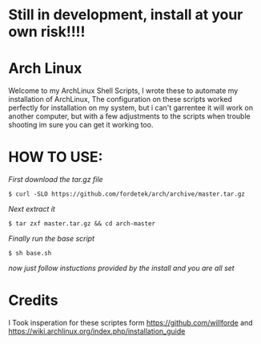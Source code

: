 # Still in development, install at your own risk!!!!

# Arch Linux

Welcome to my ArchLinux Shell Scripts, I wrote these to automate
my installation of ArchLinux, The configuration on these scripts
worked perfectly for installation on my system, but i can't garrentee
it will work on another computer, but with a few adjustments to the 
scripts when trouble shooting im sure you can get it working too.

# HOW TO USE:


*First download the tar.gz file*

    $ curl -SLO https://github.com/fordetek/arch/archive/master.tar.gz

*Next extract it*

    $ tar zxf master.tar.gz && cd arch-master

*Finally run the base script*

    $ sh base.sh

*now just follow instuctions provided by the install and you are all set*


# Credits

I Took insperation for these scriptes form https://github.com/willforde and 
https://wiki.archlinux.org/index.php/installation_guide 

